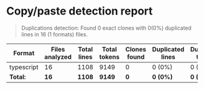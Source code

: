 <!-- textlint-disable -->

# Copy/paste detection report

> Duplications detection: Found 0 exact clones with 0(0%) duplicated lines in 16 (1 formats) files.

| Format     | Files analyzed | Total lines | Total tokens | Clones found | Duplicated lines | Duplicated tokens |
| ---------- | -------------- | ----------- | ------------ | ------------ | ---------------- | ----------------- |
| typescript | 16             | 1108        | 9149         | 0            | 0 (0%)           | 0 (0%)            |
| **Total:** | **16**         | **1108**    | **9149**     | **0**        | **0 (0%)**       | **0 (0%)**        |
